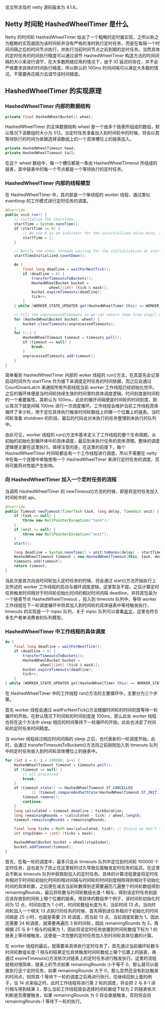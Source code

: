 该文所涉及的 netty 源码版本为 4.1.6。

## Netty 时间轮 HashedWheelTimer 是什么

Netty 的时间轮 HashedWheelTimer 给出了一个粗略的定时器实现，之所以称之为粗略的实现是因为该时间轮并没有严格的准时执行定时任务，而是在每隔一个时间间隔之后的时间节点执行，并执行当前时间节点之前到期的定时任务。当然具体的定时任务的时间执行精度可以通过调节 HashedWheelTimer 构造方法的时间间隔的大小来进行调节，在大多数网络应用的情况下，由于 IO 延迟的存在，并不会严格要求具体的时间执行精度，所以默认的 100ms 时间间隔可以满足大多数的情况，不需要再花精力去调节该时间精度。

## HashedWheelTimer 的实现原理

### HashedWheelTimer 内部的数据结构

```java
private final HashedWheelBucket[] wheel;
```

HashedWheelTimer 的主体数据结构 wheel 是一个由多个链表所组成的数组，默认情况下该数组的大小为 512。当定时任务准备加入到时间轮中的时候，将会以其等待执行的时间为依据选择该数组上的一个具体槽位上的链表加入。

```java
private HashedWheelTimeout head;
private HashedWheelTimeout tail;
```

在这个 wheel 数组中，每一个槽位都是一条由 HashedWheelTimeout 所组成的链表，其中链表中的每一个节点都是一个等待执行的定时任务。

### HashedWheelTimer 内部的线程模型

在 HashedWheelTimer 中，其内部是一个单线程的 worker 线程，通过类似 eventloop 的工作模式进行定时任务的调度。

```java
@Override
public void run() {
    // Initialize the startTime.
    startTime = System.nanoTime();
    if (startTime == 0) {
        // We use 0 as an indicator for the uninitialized value here, so make sure it's not 0 when initialized.
        startTime = 1;
    }

    // Notify the other threads waiting for the initialization at start().
    startTimeInitialized.countDown();

    do {
        final long deadline = waitForNextTick();
        if (deadline > 0) {
            transferTimeoutsToBuckets();
            HashedWheelBucket bucket =
                    wheel[(int) (tick & mask)];
            bucket.expireTimeouts(deadline);
            tick++;
        }
    } while (WORKER_STATE_UPDATER.get(HashedWheelTimer.this) == WORKER_STATE_STARTED);

    // Fill the unprocessedTimeouts so we can return them from stop() method.
    for (HashedWheelBucket bucket: wheel) {
        bucket.clearTimeouts(unprocessedTimeouts);
    }
    for (;;) {
        HashedWheelTimeout timeout = timeouts.poll();
        if (timeout == null) {
            break;
        }
        unprocessedTimeouts.add(timeout);
    }
}
```

简单看到 HashedWheelTimer 内部的 woker 线程的 run()方法，在其首先会记录启动时间作为 startTime 作为接下来调度定时任务的时间依据，而之后会通过 CountDownLatch 来通知所有外部线程当前 worker 工作线程已经初始化完毕。之后的循环体便是当时间轮持续生效的时间里的具体调度逻辑。时间刻度是时间轮的一个重要属性，其默认为 100ms，此处的循环间隔便是时间轮的时间刻度，默认情况下就是间隔 100ms 进行一次调度循环。工作线程会维护当前工作线程具体循环了多少轮，用于定位具体执行触发时间轮数组上的哪一个位置上的链表。当时间轮准备 shutdown 的阶段，最后的代码会对未执行的任务整理到未执行的队列中。

由此可见，worker 线程的 run()方法中基本定义了工作线程的整个生命周期，从初始的初始化到循环体中的具体调度，最后到未执行任务的具体清理。整体的调度逻辑便主要在这里执行。值得注意的是，在这里的前提下，每个 HashedWheelTimer 时间轮都会有一个工作线程进行调度，所以不需要在 netty 中在每一个连接中单独使用一个 HashedWheelTimer 来进行定时任务的调度，否则可能将对性能产生影响。

### 向 HashedWheelTimer 加入一个定时任务的流程

当调用 HashedWheelTimer 的 newTimeout()方法的时候，即是将定时任务加入时间轮中的 api。

```java
@Override
public Timeout newTimeout(TimerTask task, long delay, TimeUnit unit) {
    if (task == null) {
        throw new NullPointerException("task");
    }
    if (unit == null) {
        throw new NullPointerException("unit");
    }
    start();

    long deadline = System.nanoTime() + unit.toNanos(delay) - startTime;
    HashedWheelTimeout timeout = new HashedWheelTimeout(this, task, deadline);
    timeouts.add(timeout);
    return timeout;
}
```

当此次是首次向该时间轮加入定时任务的时候，将会通过 start()方法开始执行上文所述的 worker 工作线程的启动与循环调度逻辑，这里暂且不提。之后计算定时任务触发时间相对于时间轮初始化时间的相对时间间隔 deadline，并将其包装为一个链表节点 HashedWheelTimeout ，投入到 timeouts 队列中，等待 worker 工作线程在下一轮调度循环中将其加入到时间轮的具体链表中等待触发执行，timeouts 的实现是一个 mpsc 队列，关于 mpsc 队列可以查看[此文](https://github.com/doocs/source-code-hunter/blob/master/docs/Netty/Netty%E6%8A%80%E6%9C%AF%E7%BB%86%E8%8A%82%E6%BA%90%E7%A0%81%E5%88%86%E6%9E%90/MpscLinkedQueue%E9%98%9F%E5%88%97%E5%8E%9F%E7%90%86%E5%88%86%E6%9E%90.md)，这里也符合多生产者单消费者的队列模型。

### HashedWheelTimer 中工作线程的具体调度

```java
do {
    final long deadline = waitForNextTick();
    if (deadline > 0) {
        transferTimeoutsToBuckets();
        HashedWheelBucket bucket =
                wheel[(int) (tick & mask)];
        bucket.expireTimeouts(deadline);
        tick++;
    }
} while (WORKER_STATE_UPDATER.get(HashedWheelTimer.this) == WORKER_STATE_STARTED);
```

在 HashedWheelTimer 中的工作线程 run()方法的主要循环中，主要分为三个步骤。

首先 worker 线程会通过 waitForNextTick()方法根据时间轮的时间刻度等待一轮循环的开始，在默认情况下时间轮的时间刻度是 100ms，那么此处 worker 线程也将在这个方法中 sleep 相应的时间等待下一轮循环的开始。此处也决定了时间轮的定时任务时间精度。

当 worker 线程经过相应时间间隔的 sleep 之后，也代表新的一轮调度开始。此时，会通过 transferTimeoutsToBuckets()方法将之前刚刚加入到 timeouts 队列中的定时任务放入到时间轮具体槽位上的链表中。

```java
for (int i = 0; i < 100000; i++) {
    HashedWheelTimeout timeout = timeouts.poll();
    if (timeout == null) {
        // all processed
        break;
    }
    if (timeout.state() == HashedWheelTimeout.ST_CANCELLED
            || !timeout.compareAndSetState(HashedWheelTimeout.ST_INIT, HashedWheelTimeout.ST_IN_BUCKET)) {
        timeout.remove();
        continue;
    }
    long calculated = timeout.deadline / tickDuration;
    long remainingRounds = (calculated - tick) / wheel.length;
    timeout.remainingRounds = remainingRounds;

    final long ticks = Math.max(calculated, tick); // Ensure we don't schedule for past.
    int stopIndex = (int) (ticks & mask);

    HashedWheelBucket bucket = wheel[stopIndex];
    bucket.addTimeout(timeout);
}
```

首先，在每一轮的调度中，最多只会从 timeouts 队列中定位到时间轮 100000 个定时任务，这也是为了防止在这里耗时过久导致后面触发定时任务的延迟。在这里会不断从 timeouts 队列中获取刚加入的定时任务。具体的计算流程便是将定时任务相对于时间轮初始化时间的相对间隔与时间轮的时间刻度相除得到相对于初始化时间的具体轮数，之后便在减去当前轮数得到还需要遍历几遍整个时间轮数组得到 remainingRounds，最后将轮数与时间轮数组长度-1 相与，得到该定时任务到底应该存放到时间轮上哪个位置的链表。用具体的数组举个例子，该时间轮初始化时间为 12 点，时间刻度为 1 小时，时间轮数组长度为 8，当前时间 13 点，当向时间轮加入一个明天 13 点执行的任务的时候，首先得到该任务相对于初始化的时间间隔是 25 小时，也就是需要 25 轮调度，而当前 13 点，当前调度轮数为 1，因此还需要 24 轮调度，就需要再遍历 3 轮时间轮，因此 remainingRounds 为 3，再根据 25 与 8-1 相与的结果为 1，因此将该定时任务放置到时间轮数组下标为 1 的链表上等待被触发。这便是一次完整的定时任务加入到时间轮具体位置的计算。

在 worker 线程的最后，就需要来具体执行定时任务了，首先通过当前循环轮数与时间轮数组长度-1 相与的结果定位具体触发时间轮数组上哪个位置上的链表，再通过 expireTimeouts()方法依次对链表上的定时任务进行触发执行。这里的流程就相对很简单，链表上的节点如果 remainingRounds 小于等于 0，那么就可以直接执行这个定时任务，如果 remainingRounds 大于 0，那么显然还没有到达触发的时间点，则将其-1 等待下一轮的调度之后再进行执行。在继续回到上面的例子，当 14 点来临之时，此时工作线程将进行第 2 轮的调度，将会把 2 与 8-1 进行相与得到结果 2，那么当前工作线程就会选择时间轮数组下标为 2 的链表依次判断是否需要触发，如果 remainingRounds 为 0 将会直接触发，否则将会将 remainingRounds-1 等待下一轮的执行。
